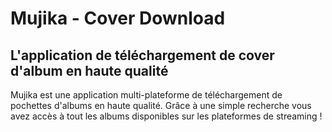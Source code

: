 # Mujika - Cover Download

## L'application de téléchargement de cover d'album en haute qualité

Mujika est une application multi-plateforme de téléchargement de pochettes d'albums en haute qualité. Grâce à une simple recherche vous avez accès à tout les albums disponibles sur les plateformes de streaming !
